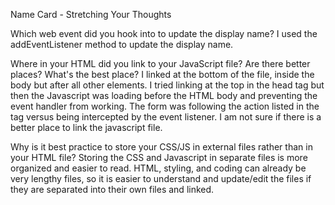 Name Card - Stretching Your Thoughts

Which web event did you hook into to update the display name? I used the addEventListener method to update the display name.

Where in your HTML did you link to your JavaScript file? Are there better places? What's the best place? I linked at the bottom of the file, inside the body but after all other elements. I tried linking at the top in the head tag but then the Javascript was loading before the HTML body and preventing the event handler from working. The form was following the action listed in the tag versus being intercepted by the event listener. I am not sure if there is a better place to link the javascript file.

Why is it best practice to store your CSS/JS in external files rather than in your HTML file? Storing the CSS and Javascript in separate files is more organized and easier to read. HTML, styling, and coding can already be very lengthy files, so it is easier to understand and update/edit the files if they are separated into their own files and linked.